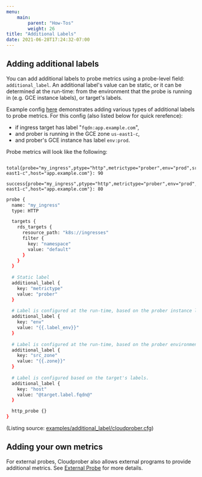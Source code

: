 ```yaml
---
menu:
    main:
        parent: "How-Tos"
        weight: 26
title: "Additional Labels"
date: 2021-06-28T17:24:32-07:00
---
```

## Adding additional labels

You can add additional labels to probe metrics using a probe-level field: `additional_label`. An additional label's value can be static, or it can be determined at the run-time: from the environment that the probe is running in (e.g. GCE instance labels), or target's labels.

Example config [here](https://github.com/cloudprober/cloudprober/blob/master/examples/additional_label/cloudprober.cfg) demonstrates adding various types of additional labels to probe metrics. For this config (also listed below for quick rerefence):

* if ingress target has label "`fqdn:app.example.com`",
* and prober is running in the GCE zone `us-east1-c`,
* and prober's GCE instance has label `env:prod`.

Probe metrics will look like the following:
```
 total{probe="my_ingress",ptype="http",metrictype="prober",env="prod",src_zone="us-east1-c",host="app.example.com"}: 90
 success{probe="my_ingress",ptype="http",metrictype="prober",env="prod",src_zone="us-east1-c",host="app.example.com"}: 80
```



```bash
probe {
  name: "my_ingress"
  type: HTTP

  targets {
    rds_targets {
      resource_path: "k8s://ingresses"
      filter {
        key: "namespace"
        value: "default"
      }
    }
  }
  
  # Static label
  additional_label {
    key: "metrictype"
    value: "prober"
  }
  
  # Label is configured at the run-time, based on the prober instance label (GCE).
  additional_label {
    key: "env"
    value: "{{.label_env}}"
  }
  
  # Label is configured at the run-time, based on the prober environment (GCE).
  additional_label {
    key: "src_zone"
    value: "{{.zone}}"
  }
  
  # Label is configured based on the target's labels.
  additional_label {
    key: "host"
    value: "@target.label.fqdn@"
  }

  http_probe {}
}
```
(Listing source: [examples/additional_label/cloudprober.cfg](https://github.com/cloudprober/cloudprober/blob/master/examples/additional_label/cloudprober.cfg))

## Adding your own metrics
For external probes, Cloudprober also allows external programs to provide additional metrics.
See [External Probe](https://cloudprober.org/how-to/external-probe) for more details.

